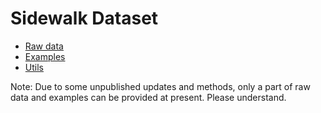 # Sidewalk Dataset
* [Raw data](https://www.jianguoyun.com/p/DW8tOtMQ4Pj6CBjR7MoD)
* [Examples](https://www.jianguoyun.com/p/DZVGXmoQ4Pj6CBjW7MoD)
* [Utils](https://www.jianguoyun.com/p/DUco-34Q4Pj6CBjZ7MoD)  
  
    
Note: Due to some unpublished updates and methods, only a part of raw data and examples can be provided at present. Please understand.
